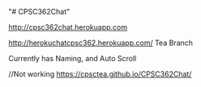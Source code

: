 "# CPSC362Chat" 

http://cpsc362chat.herokuapp.com

http://herokuchatcpsc362.herokuapp.com/ Tea Branch

Currently has Naming, and Auto Scroll

//Not working
https://cpsctea.github.io/CPSC362Chat/
